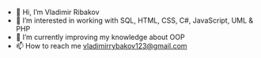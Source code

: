 - 👋 Hi, I’m Vladimir Ribakov
- 👀 I’m interested in working with SQL, HTML, CSS, C#, JavaScript, UML & PHP
- 🌱 I’m currently improving my knowledge about OOP
- 📫 How to reach me vladimirrybakov123@gmail.com

<!---
vovafish/vovafish is a ✨ special ✨ repository because its `README.md` (this file) appears on your GitHub profile.
You can click the Preview link to take a look at your changes.
--->
